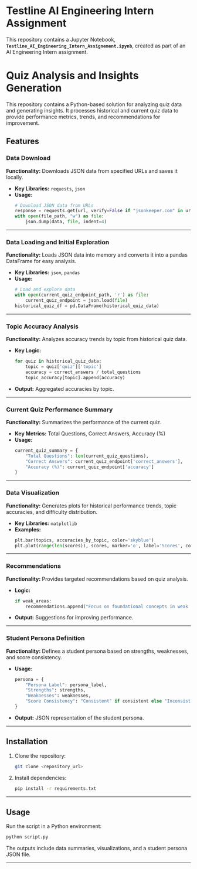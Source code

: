 # Testline AI Engineering Intern Assignment

This repository contains a Jupyter Notebook, **`Testline_AI_Engineering_Intern_Assignement.ipynb`**, created as part of an AI Engineering Intern assignment.


# Quiz Analysis and Insights Generation

This repository contains a Python-based solution for analyzing quiz data and generating insights. It processes historical and current quiz data to provide performance metrics, trends, and recommendations for improvement.

## Features

### Data Download
**Functionality:** Downloads JSON data from specified URLs and saves it locally.
- **Key Libraries:** `requests`, `json`
- **Usage:**
  ```python
  # Download JSON data from URLs
  response = requests.get(url, verify=False if "jsonkeeper.com" in url else True)
  with open(file_path, "w") as file:
      json.dump(data, file, indent=4)
  ```

---

### Data Loading and Initial Exploration
**Functionality:** Loads JSON data into memory and converts it into a pandas DataFrame for easy analysis.
- **Key Libraries:** `json`, `pandas`
- **Usage:**
  ```python
  # Load and explore data
  with open(current_quiz_endpoint_path, 'r') as file:
      current_quiz_endpoint = json.load(file)
  historical_quiz_df = pd.DataFrame(historical_quiz_data)
  ```

---

### Topic Accuracy Analysis
**Functionality:** Analyzes accuracy trends by topic from historical quiz data.
- **Key Logic:**
  ```python
  for quiz in historical_quiz_data:
      topic = quiz['quiz']['topic']
      accuracy = correct_answers / total_questions
      topic_accuracy[topic].append(accuracy)
  ```
- **Output:** Aggregated accuracies by topic.

---

### Current Quiz Performance Summary
**Functionality:** Summarizes the performance of the current quiz.
- **Key Metrics:** Total Questions, Correct Answers, Accuracy (%)
- **Usage:**
  ```python
  current_quiz_summary = {
      "Total Questions": len(current_quiz_questions),
      "Correct Answers": current_quiz_endpoint['correct_answers'],
      "Accuracy (%)": current_quiz_endpoint['accuracy']
  }
  ```

---

### Data Visualization
**Functionality:** Generates plots for historical performance trends, topic accuracies, and difficulty distribution.
- **Key Libraries:** `matplotlib`
- **Examples:**
  ```python
  plt.bar(topics, accuracies_by_topic, color='skyblue')
  plt.plot(range(len(scores)), scores, marker='o', label='Scores', color='b')
  ```

---

### Recommendations
**Functionality:** Provides targeted recommendations based on quiz analysis.
- **Logic:**
  ```python
  if weak_areas:
      recommendations.append("Focus on foundational concepts in weak areas.")
  ```
- **Output:** Suggestions for improving performance.

---

### Student Persona Definition
**Functionality:** Defines a student persona based on strengths, weaknesses, and score consistency.
- **Usage:**
  ```python
  persona = {
      "Persona Label": persona_label,
      "Strengths": strengths,
      "Weaknesses": weaknesses,
      "Score Consistency": "Consistent" if consistent else "Inconsistent"
  }
  ```
- **Output:** JSON representation of the student persona.

---

## Installation
1. Clone the repository:
   ```bash
   git clone <repository_url>
   ```
2. Install dependencies:
   ```bash
   pip install -r requirements.txt
   ```

---

## Usage
Run the script in a Python environment:
```bash
python script.py
```
The outputs include data summaries, visualizations, and a student persona JSON file.

---
